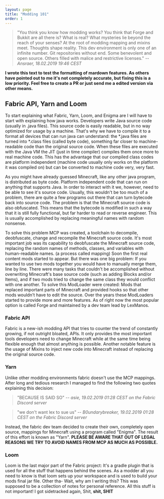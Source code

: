 ```yaml
---
layout: page
title: "Modding 101"
order: 1
---
```

> "You think you know how modding works? You think that Forge and Bukkit are all there is? What is real? What mysteries lie beyond the reach of your senses? At the root of modding mapping and mixins meet. Thoughts shape reality. This dev environment is only one of an infinite number. Git repositories without end. Some benevolent and open source. Others filled with malice and restrictive licenses."
> -- <cite>Ansraer, 18.02.2019 19:46 CEST</cite>


**I wrote this text to test the formatting of mardown features. As others have pointed out to me it's not completely accurate, but fixing this is a low priority. Feel free to create a PR or just send me a edited version via other means.**


## Fabric API, Yarn and Loom

To start explaining what Fabric, Yarn, Loom, and Enigma are I will have to start with explaining how java works. Developers write Java source code (usually in .java files). This source code is easily readable, but in no way optimized for usage by a machine. That's why we have to compile it to a format all devices that can run java can understand: the *.java files are turned into *.class files (called byte code), something far closer to machine-readable code than the original source code. When these files are executed with the Java VM the JIT (just in time compiler) compiles them once more to real machine code. This has the advantage that our compiled class codes are platform independent (machine code usually only works on the platform it was compiled on) but can be converted to machine code very, very fast.

As you might have already guessed Minecraft, like any other java program, is distributed as byte code. Platform independent code that can run on anything that supports Java. In order to interact with it we, however, need to be able to see it's source code. Usually, this wouldn't be too much of a problem, there are quite a few programs out there that can turn bytecode back into source code. The problem is that the Minecraft source code is also obfuscated. This means that the bytecode is modified in such a way that it is still fully functional, but far harder to read or reverse engineer. This is usually accomplished by replacing meaningful names with random nonsense.

To solve this problem MCP was created, a toolchain to decompile, deobfuscate, change and recompile the Minecraft source code. It's most important job was its capability to deobfuscate the Minecraft source code, replacing the random names of methods, classes, and variables with human-readable names. (a process called mapping) Soon the first real content mods started to appear. But there was one big problem: If you wanted to use two mods together you would have to manually merge them, line by line. There were many tasks that couldn't be accomplished without overwriting Minecraft's base source code (such as adding Blocks and/or Items), and if two mods tried to change the same class they would conflict with one another. To solve this ModLoader were created: Mods that replaced important parts of Minecraft and provided hooks so that other mods wouldn't have to edit the source. Over the years these ModLoaders started to provide more and more features. As of right now the most popular option is called Forge and maintained by a dev team lead by LexManos.

### Fabric API

Fabric is a new-ish modding API that tries to counter the trend of constantly growing, if not outright bloated, APIs. It only provides the most important tools developers need to change Minecraft while at the same time being flexible enough that almost anything is possible. Another notable feature is the usage of Mixins to inject new code into Minecraft instead of replacing the original source code.


### Yarn

Unlike other modding environments fabric doesn't use the MCP mappings. After long and tedious research I managed to find the following two quotes explaining this decision:
> "BECAUSE IS SAID SO"
> -- <cite>asie, 19.02.2019 01:28 CEST on the Fabric Discord server</cite>

> "we don't want lex to sue us"
> -- <cite>B0undarybreaker, 19.02.2019 01:28 CEST on the Fabric Discord server</cite>

Instead, the fabric dev team decided to create their own, completely open source, mappings for Minecraft using a program called "Enigma". The result of this effort is known as "Yarn". **PLEASE BE AWARE THAT OUT OF LEGAL REASONS WE TRY TO AVOID NAMES FROM MCP AS MUCH AS POSSIBLE.**

### Loom
Loom is the last major part of the Fabric project: It's a gradle plugin that is used for all the stuff that happens behind the scenes. As a modder all you need to know is that loom sets up your workspace and is used to build your mods final jar file. Other tha- Wait, why am I writing this? This was supposed to be a collection of notes for personal reference. All this stuff is not important! I got sidetracked again, Shit, **shit, SHIT**